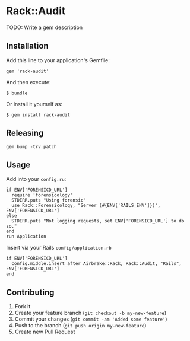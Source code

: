 # Rack::Audit

TODO: Write a gem description

## Installation

Add this line to your application's Gemfile:

    gem 'rack-audit'

And then execute:

    $ bundle

Or install it yourself as:

    $ gem install rack-audit

## Releasing

    gem bump -trv patch

## Usage

Add into your `config.ru`:

    if ENV['FORENSICD_URL']
      require 'forensicology'
      STDERR.puts "Using forensic"
      use Rack::Forensicology, "Server (#{ENV['RAILS_ENV']})", ENV['FORENSICD_URL']
    else
      STDERR.puts "Not logging requests, set ENV['FORENSICD_URL'] to do so."
    end
    run Application

Insert via your Rails `config/application.rb`

    if ENV['FORENSICD_URL']
      config.middle.insert_after Airbrake::Rack, Rack::Audit, "Rails", ENV['FORENSICD_URL']
    end

## Contributing

1. Fork it
2. Create your feature branch (`git checkout -b my-new-feature`)
3. Commit your changes (`git commit -am 'Added some feature'`)
4. Push to the branch (`git push origin my-new-feature`)
5. Create new Pull Request
